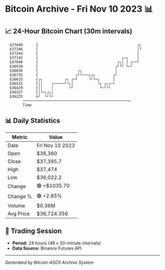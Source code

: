 # Bitcoin Archive - Fri Nov 10 2023 📊

## 📈 24-Hour Bitcoin Chart (30m intervals)

```
  $37448      ┤                                             ┌┐ 
  $37346      ┤                                             │└ 
  $37244      ┤                                             │  
  $37142      ┤                                      ┌─┐    │  
  $37040      ┤                                    ┌┐│ │ ┌──┘  
  $36938      ┤                                   ┌┘└┘ └─┘     
  $36836      ┤                  ┌┐               │            
  $36735      ┤                 ┌┘└───┐┌┐        ┌┘            
  $36633      ┤┌┐          ┌┐ ┌─┘     └┘└─┐      │             
  $36531      ┤││    ┌─────┘└┐│           └┐ ┌┐┌─┘             
  $36429      ┤││    │       └┘            └─┘└┘               
  $36327      ┤│└─┐┌┐│                                         
  $36225      ┼┘  └┘└┘                                         
        ────────────────────────────────────────────────→
        Time
```

## 📊 Daily Statistics

| Metric | Value |
|--------|-------|
| Date | Fri Nov 10 2023 |
| Open | $36,360 |
| Close | $37,395.7 |
| High | $37,474 |
| Low | $36,022.2 |
| Change | 🟢 +$1035.70 |
| Change % | 🟢 +2.85% |
| Volume | $0.36M |
| Avg Price | $36,724.356 |

## 📅 Trading Session

- **Period:** 24 hours (48 x 30-minute intervals)
- **Data Source:** Binance Futures API

---
*Generated by Bitcoin-ASCII Archive System*

